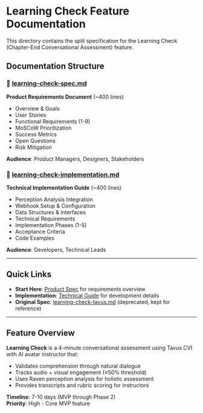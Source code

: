 # Learning Check Feature Documentation

This directory contains the split specification for the Learning Check (Chapter-End Conversational Assessment) feature.

## Documentation Structure

### 📄 [learning-check-spec.md](./learning-check-spec.md)
**Product Requirements Document** (~400 lines)
- Overview & Goals
- User Stories
- Functional Requirements (1-9)
- MoSCoW Prioritization
- Success Metrics
- Open Questions
- Risk Mitigation

**Audience**: Product Managers, Designers, Stakeholders

### 🔧 [learning-check-implementation.md](./learning-check-implementation.md)
**Technical Implementation Guide** (~400 lines)
- Perception Analysis Integration
- Webhook Setup & Configuration
- Data Structures & Interfaces
- Technical Requirements
- Implementation Phases (1-5)
- Acceptance Criteria
- Code Examples

**Audience**: Developers, Technical Leads

---

## Quick Links

- **Start Here**: [Product Spec](./learning-check-spec.md) for requirements overview
- **Implementation**: [Technical Guide](./learning-check-implementation.md) for development details
- **Original Spec**: [learning-check-tavus.md](../learning-check-tavus.md) (deprecated, kept for reference)

---

## Feature Overview

**Learning Check** is a 4-minute conversational assessment using Tavus CVI with AI avatar instructor that:
- Validates comprehension through natural dialogue
- Tracks audio + visual engagement (≥50% threshold)
- Uses Raven perception analysis for holistic assessment
- Provides transcripts and rubric scoring for instructors

**Timeline**: 7-10 days (MVP through Phase 2)  
**Priority**: High - Core MVP feature
